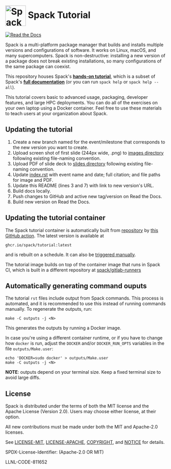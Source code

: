 # <img src="https://cdn.rawgit.com/spack/spack/develop/share/spack/logo/spack-logo.svg" width="64" valign="middle" alt="Spack"/> Spack Tutorial

[![Read the Docs](https://readthedocs.org/projects/spack-tutorial/badge/?version=latest)](https://spack-tutorial.readthedocs.io)

Spack is a multi-platform package manager that builds and installs multiple versions and configurations of software. It works on Linux, macOS, and many supercomputers. Spack is non-destructive: installing a new version of a package does not break existing installations, so many configurations of the same package can coexist.

This repository houses Spack's [**hands-on tutorial**](https://spack-tutorial.readthedocs.io/en/latest/), which is a subset of Spack's [**full documentation**](https://spack.readthedocs.io/) (or you can run `spack help` or `spack help --all`).

This tutorial covers basic to advanced usage, packaging, developer features, and large HPC deployments.  You can do all of the exercises on your own laptop using a Docker container. Feel free to use these materials to teach users at your organization about Spack.

## Updating the tutorial

1. Create a new branch named for the event/milestone that corresponds to the new version you want to create.
2. Upload screen shot of first slide (244px wide, .png) to [images directory](https://github.com/spack/spack-tutorial/tree/master/tutorial/images) following existing file-naming convention.
3. Upload PDF of slide deck to [slides directory](https://github.com/spack/spack-tutorial/tree/master/_static/slides) following existing file-naming convention.
4. Update [index.rst](https://github.com/spack/spack-tutorial/blob/master/index.rst) with event name and date; full citation; and file paths for image and PDF.
5. Update this README (lines 3 and 7) with link to new version's URL.
6. Build docs locally.
7. Push changes to GitHub and active new tag/version on Read the Docs.
8. Build new version on Read the Docs.

## Updating the tutorial container

The Spack tutorial container is automatically built from [repository](docker/Dockerfile) by [this GitHub action](.github/workflows/containers.yaml). The latest version is available at

```
ghcr.io/spack/tutorial:latest
```

and is rebuilt on a schedule. It can also be [triggered manually](https://github.com/spack/spack-tutorial/actions).

The tutorial image builds on top of the container image that runs in Spack CI, which is built in a different repository at [spack/gitlab-runners](https://github.com/spack/gitlab-runners/)

## Automatically generating command ouputs

The tutorial `rst` files include output from Spack commands. This process is automated, and it is
recommended to use this instead of running commands manually. To regenerate the outputs, run:

```shell
make -C outputs -j <N>
```

This generates the outputs by running a Docker image.

In case you're using a different container runtime, or if you have to change how `docker` is run,
adjust the `DOCKER` and/or `DOCKER_RUN_OPTS` variables in the file `outputs/Make.user`:

```shell
echo 'DOCKER=sudo docker' > outputs/Make.user
make -C outputs -j <N>
```

**NOTE**: outputs depend on your terminal size. Keep a fixed terminal size to avoid large diffs.

## License

Spack is distributed under the terms of both the MIT license and the Apache License (Version 2.0). Users may choose either license, at their option.

All new contributions must be made under both the MIT and Apache-2.0 licenses.

See [LICENSE-MIT](https://github.com/spack/spack/blob/develop/LICENSE-MIT),
[LICENSE-APACHE](https://github.com/spack/spack/blob/develop/LICENSE-APACHE),
[COPYRIGHT](https://github.com/spack/spack/blob/develop/COPYRIGHT), and
[NOTICE](https://github.com/spack/spack/blob/develop/NOTICE) for details.

SPDX-License-Identifier: (Apache-2.0 OR MIT)

LLNL-CODE-811652

